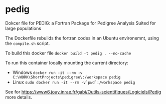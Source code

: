 # pedig
Dokcer file for PEDIG: a Fortran Package for Pedigree Analysis Suited for large populations 

The Dockerfile rebuilds the fortran codes in an Ubuntu environemnt, using the ```compile.sh``` script. 

To build this docker file
```docker build -t pedig . --no-cache```

To run this container locally mounting the current directory:
 * Windows
```docker run -it --rm -v C:\WORK\ShortProjects\pedigree\:/workspace pedig ```
 * Linux
```sudo docker run -it --rm -v`pwd`:/workspace pedig ```


See for https://www6.jouy.inrae.fr/gabi/Outils-scientifiques/Logiciels/Pedig more details.
